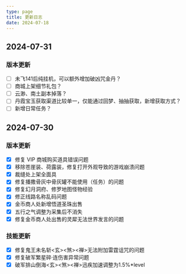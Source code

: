 ```yaml
---
type: page
title: 更新日志
date: 2024-07-18
---
```

<!-- markdownlint-disable MD033 MD024 -->

<div id="changeLog">

## 2024-07-31

### 版本更新

- [ ] 未飞141后纯挂机，可以额外增加破凶咒金丹？
- [ ] 商城上架细节礼包？
- [ ] 云渺、南土副本掉落？
- [ ] 丹霞宝玉获取渠道比较单一，仅能通过回梦、抽抽获取，新增获取方式？
- [ ] 新增日常任务？

## 2024-07-30

### 版本更新

- [x] 修复 VIP 商城购买道具错误问题
- [x] 移除苍崖装、荷露装，修复打开外观导致的游戏崩溃问题
- [x] 裁缝处上架全面具
- [x] 修复播撒骨灰中骨灰罐不能使用（任务）的问题
- [x] 修复幻月洞府、修罗地图怪物经验
- [x] 修正线路名称乱码问题
- [x] 金币商人处新增悟道圣珠出售
- [x] 五行之气调整为采集后不消失
- [x] 修复金币商人处出售的灵犀无法世界发言的问题

### 技能更新

- [x] 修复鬼王未名斩<玄><煞><禅>无法附加雷霆诅咒的问题
- [x] 修复破军繁星碎·连伤害异常问题
- [x] 破军排山倒海<玄><煞><禅>迅疾加速调整为1.5%*level

</div>

